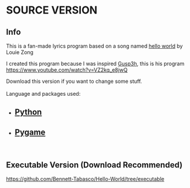 # SOURCE VERSION

## Info
This is a fan-made lyrics program based on a song named [hello world](https://www.youtube.com/watch?v=Yw6u6YkTgQ4) by Louie Zong

I created this program because I was inspired [Gusp3h](https://www.youtube.com/channel/UCVqRXM_R1_RZJrkhy7ojUeg), this is his program https://www.youtube.com/watch?v=VZ2kq_e8jwQ

Download this version if you want to change some stuff.
<br><br>
Language and packages used:
- ## [Python](https://www.python.org/)
- ## [Pygame](https://www.pygame.org/docs/)
<br>

## Executable Version (Download Recommended)
https://github.com/Bennett-Tabasco/Hello-World/tree/executable
